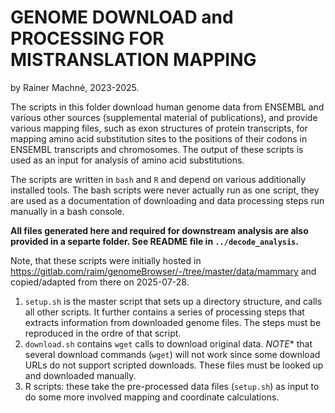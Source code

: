 
# GENOME DOWNLOAD and PROCESSING FOR MISTRANSLATION MAPPING

by Rainer Machné, 2023-2025.

The scripts in this folder download human genome data from ENSEMBL and
various other sources (supplemental material of publications), and
provide various mapping files, such as exon structures of protein
transcripts, for mapping amino acid substitution sites to the
positions of their codons in ENSEMBL transcripts and chromosomes. The
output of these scripts is used as an input for analysis of amino acid
substitutions.

The scripts are written in `bash` and `R` and depend on various
additionally installed tools. The bash scripts were never actually run
as one script, they are used as a documentation of downloading and
data processing steps run manually in a bash console. 

**All files generated here and required for downstream analysis are
also provided in a separte folder. See README file in
`../decode_analysis`.**

Note, that these scripts were initially hosted in
https://gitlab.com/raim/genomeBrowser/-/tree/master/data/mammary and
copied/adapted from there on 2025-07-28. 

1. `setup.sh` is the master script that sets up a directory structure,
   and calls all other scripts. It further contains a series of 
   processing steps that extracts information from downloaded genome files.
   The steps must be reproduced in the ordre of that script.
2. `download.sh` contains `wget` calls to download original
   data. *NOTE** that several download commands (`wget`) will not work
   since some download URLs do not support scripted downloads. These
   files must be looked up and downloaded manually.
3. R scripts: these take the pre-processed data files (`setup.sh`) as input
   to do some more involved mapping and coordinate calculations.
